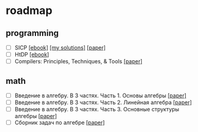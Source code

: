 # roadmap

## programming
- [ ] SICP
  [[ebook]](http://newstar.rinet.ru/~goga/sicp/sicp.pdf)
  [[my solutions]](https://github.com/kana-sama/sicp)
  [[paper]](https://www.ozon.ru/context/detail/id/5322055/)
- [ ] HtDP
  [[ebook]](http://www.ccs.neu.edu/home/matthias/HtDP2e/)
- [ ] Compilers: Principles, Techniques, & Tools
  [[paper]](https://www.ozon.ru/context/detail/id/3829076/)

## math
- [ ] Введение в алгебру. В 3 частях. Часть 1. Основы алгебры
  [[paper]](https://www.ozon.ru/context/detail/id/21839075/)
- [ ] Введение в алгебру. В 3 частях. Часть 2. Линейная алгебра
  [[paper]](https://www.ozon.ru/context/detail/id/7631501/)
- [ ] Введение в алгебру. В 3 частях. Часть 3. Основные структуры алгебры
  [[paper]](https://www.ozon.ru/context/detail/id/23944141/)
- [ ] Сборник задач по алгебре
  [[paper]](https://www.ozon.ru/context/detail/id/34551868/)
